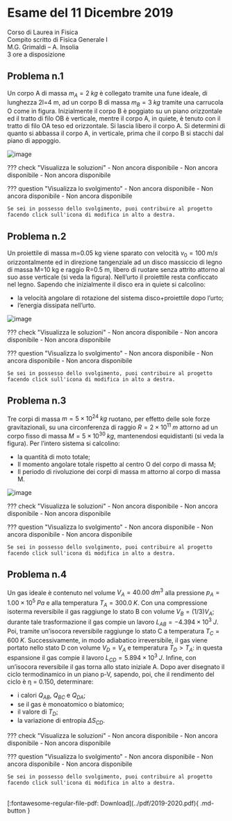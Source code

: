 # Esame del 11 Dicembre 2019
Corso di Laurea in Fisica <br>
Compito scritto di Fisica Generale I <br>
M.G. Grimaldi – A. Insolia <br>
3 ore a disposizione <br>

## Problema n.1
Un corpo A di massa $m_A=2 \; kg$ è collegato tramite una fune ideale, di lunghezza 2l=4 m, ad un corpo B di massa $m_B=3 \; kg$ tramite una carrucola O come in figura. Inizialmente il corpo B è poggiato su un piano orizzontale ed il tratto di filo OB è verticale, mentre il corpo A, in quiete, è tenuto con il tratto di filo OA teso ed orizzontale. Si lascia libero il corpo A. Si determini di quanto si abbassa il corpo A, in verticale, prima che il corpo B si stacchi dal piano di appoggio.

![image](https://user-images.githubusercontent.com/77018886/153265168-68183c5e-2043-4f1f-bc36-76ebce674954.png)

??? check "Visualizza le soluzioni"
    - Non ancora disponibile
    - Non ancora disponibile
    - Non ancora disponibile

??? question "Visualizza lo svolgimento"
    - Non ancora disponibile
    - Non ancora disponibile
    - Non ancora disponibile
    
    Se sei in possesso dello svolgimento, puoi contribuire al progetto facendo click sull'icona di modifica in alto a destra.

## Problema n.2
Un proiettile di massa m=0.05 kg viene sparato con velocità $v_0=100 \; m/s$ orizzontalmente ed in direzione tangenziale ad un disco massiccio di legno di massa M=10 kg e raggio R=0.5 m, libero di ruotare senza attrito attorno al suo asse verticale (si veda la figura). Nell’urto il proiettile resta conficcato nel legno. Sapendo che inizialmente il disco era in quiete si calcolino: 

- la velocità angolare di rotazione del sistema disco+proiettile dopo l’urto; 
- l’energia dissipata nell’urto.

![image](https://user-images.githubusercontent.com/77018886/153265227-6092304c-f38f-48d2-9c42-fa252660f354.png)

??? check "Visualizza le soluzioni"
    - Non ancora disponibile
    - Non ancora disponibile
    - Non ancora disponibile

??? question "Visualizza lo svolgimento"
    - Non ancora disponibile
    - Non ancora disponibile
    - Non ancora disponibile
    
    Se sei in possesso dello svolgimento, puoi contribuire al progetto facendo click sull'icona di modifica in alto a destra.

## Problema n.3
Tre corpi di massa $m=5×10^{24} \; kg$ ruotano, per effetto delle sole forze gravitazionali, su una circonferenza di raggio $R=2×10^{11} \; m$ attorno ad un corpo fisso di massa $M=5×10^{30} \; kg$, mantenendosi equidistanti (si veda la figura). Per l’intero sistema si calcolino: 

- la quantità di moto totale; 
- Il momento angolare totale rispetto al centro O del corpo di massa M; 
- Il periodo di rivoluzione dei corpi di massa m attorno al corpo di massa M.

![image](https://user-images.githubusercontent.com/77018886/153265312-e4db70b0-a9f8-4834-9201-151176b314cb.png)

??? check "Visualizza le soluzioni"
    - Non ancora disponibile
    - Non ancora disponibile
    - Non ancora disponibile

??? question "Visualizza lo svolgimento"
    - Non ancora disponibile
    - Non ancora disponibile
    - Non ancora disponibile
    
    Se sei in possesso dello svolgimento, puoi contribuire al progetto facendo click sull'icona di modifica in alto a destra.

## Problema n.4
Un gas ideale è contenuto nel volume $V_A=40.00 \; dm^3$ alla pressione $p_A=1.00×10^5 \; Pa$ e alla temperatura $T_A=300.0 \; K$. Con una compressione isoterma reversibile il gas raggiunge lo stato B con volume $V_B=(1/3)V_A$; durante tale trasformazione il gas compie un lavoro $L_{AB}=−4.394×10^3 \; J$. Poi, tramite un’isocora reversibile raggiunge lo stato C a temperatura $T_C=600 \; K$. Successivamente, in modo adiabatico irreversibile, il gas viene portato nello stato D con volume $V_D=V_A$ e temperatura $T_D>T_A$: in questa espansione il gas compie il lavoro $L_{CD}=5.894×10^3 \; J$. Infine, con un’isocora reversibile il gas torna allo stato iniziale A. Dopo aver disegnato il ciclo termodinamico in un piano p-V, sapendo, poi, che il rendimento del ciclo è η = 0.150, determinare: 

- i calori $Q_{AB}$, $Q_{BC}$ e $Q_{DA}$; 
- se il gas è monoatomico o biatomico; 
- il valore di $T_D$; 
- la variazione di entropia $ΔS_{CD}$.

??? check "Visualizza le soluzioni"
    - Non ancora disponibile
    - Non ancora disponibile
    - Non ancora disponibile

??? question "Visualizza lo svolgimento"
    - Non ancora disponibile
    - Non ancora disponibile
    - Non ancora disponibile
    
    Se sei in possesso dello svolgimento, puoi contribuire al progetto facendo click sull'icona di modifica in alto a destra.

<br>
[:fontawesome-regular-file-pdf: Download](../pdf/2019-2020.pdf){ .md-button }